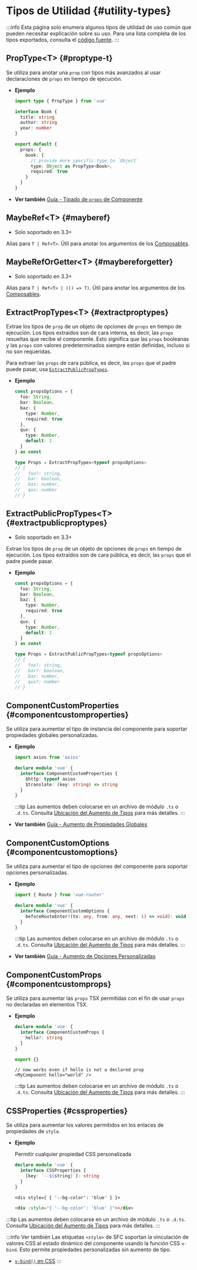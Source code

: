 # Tipos de Utilidad {#utility-types}

:::info
Esta página solo enumera algunos tipos de utilidad de uso común que pueden necesitar explicación sobre su uso. Para una lista completa de los tipos exportados, consulta el [código fuente](https://github.com/vuejs/core/blob/main/packages/runtime-core/src/index.ts#L131).
:::

## PropType\<T> {#proptype-t}

Se utiliza para anotar una `prop` con tipos más avanzados al usar declaraciones de `props` en tiempo de ejecución.

- **Ejemplo**

  ```ts
  import type { PropType } from 'vue'

  interface Book {
    title: string
    author: string
    year: number
  }

  export default {
    props: {
      book: {
        // provide more specific type to `Object`
        type: Object as PropType<Book>,
        required: true
      }
    }
  }
  ```

- **Ver también** [Guía - Tipado de `props` de Componente](/guide/typescript/options-api#typing-component-props)

## MaybeRef\<T> {#mayberef}

- Solo soportado en 3.3+

Alias para `T | Ref<T>`. Útil para anotar los argumentos de los [Composables](/guide/reusability/composables.html).

## MaybeRefOrGetter\<T> {#maybereforgetter}

- Solo soportado en 3.3+

Alias para `T | Ref<T> | (() => T)`. Útil para anotar los argumentos de los [Composables](/guide/reusability/composables.html).

## ExtractPropTypes\<T> {#extractproptypes}

Extrae los tipos de `prop` de un objeto de opciones de `props` en tiempo de ejecución. Los tipos extraídos son de cara interna, es decir, las `props` resueltas que recibe el componente. Esto significa que las `props` booleanas y las `props` con valores predeterminados siempre están definidas, incluso si no son requeridas.

Para extraer las `props` de cara pública, es decir, las `props` que el padre puede pasar, usa [`ExtractPublicPropTypes`](#extractpublicproptypes).

- **Ejemplo**

  ```ts
  const propsOptions = {
    foo: String,
    bar: Boolean,
    baz: {
      type: Number,
      required: true
    },
    qux: {
      type: Number,
      default: 1
    }
  } as const

  type Props = ExtractPropTypes<typeof propsOptions>
  // {
  //   foo?: string,
  //   bar: boolean,
  //   baz: number,
  //   qux: number
  // }
  ```

## ExtractPublicPropTypes\<T> {#extractpublicproptypes}

- Solo soportado en 3.3+

Extrae los tipos de `prop` de un objeto de opciones de `props` en tiempo de ejecución. Los tipos extraídos son de cara pública, es decir, las `props` que el padre puede pasar.

- **Ejemplo**

  ```ts
  const propsOptions = {
    foo: String,
    bar: Boolean,
    baz: {
      type: Number,
      required: true
    },
    qux: {
      type: Number,
      default: 1
    }
  } as const

  type Props = ExtractPublicPropTypes<typeof propsOptions>
  // {
  //   foo?: string,
  //   bar?: boolean,
  //   baz: number,
  //   qux?: number
  // }
  ```

## ComponentCustomProperties {#componentcustomproperties}

Se utiliza para aumentar el tipo de instancia del componente para soportar propiedades globales personalizadas.

- **Ejemplo**

  ```ts
  import axios from 'axios'

  declare module 'vue' {
    interface ComponentCustomProperties {
      $http: typeof axios
      $translate: (key: string) => string
    }
  }
  ```

  :::tip
  Las aumentos deben colocarse en un archivo de módulo `.ts` o `.d.ts`. Consulta [Ubicación del Aumento de Tipos](/guide/typescript/options-api#augmenting-global-properties) para más detalles.
  :::

- **Ver también** [Guía - Aumento de Propiedades Globales](/guide/typescript/options-api#augmenting-global-properties)

## ComponentCustomOptions {#componentcustomoptions}

Se utiliza para aumentar el tipo de opciones del componente para soportar opciones personalizadas.

- **Ejemplo**

  ```ts
  import { Route } from 'vue-router'

  declare module 'vue' {
    interface ComponentCustomOptions {
      beforeRouteEnter?(to: any, from: any, next: () => void): void
    }
  }
  ```

  :::tip
  Las aumentos deben colocarse en un archivo de módulo `.ts` o `.d.ts`. Consulta [Ubicación del Aumento de Tipos](/guide/typescript/options-api#augmenting-global-properties) para más detalles.
  :::

- **Ver también** [Guía - Aumento de Opciones Personalizadas](/guide/typescript/options-api#augmenting-custom-options)

## ComponentCustomProps {#componentcustomprops}

Se utiliza para aumentar las `props` TSX permitidas con el fin de usar `props` no declaradas en elementos TSX.

- **Ejemplo**

  ```ts
  declare module 'vue' {
    interface ComponentCustomProps {
      hello?: string
    }
  }

  export {}
  ```

  ```tsx
  // now works even if hello is not a declared prop
  <MyComponent hello="world" />
  ```

  :::tip
  Las aumentos deben colocarse en un archivo de módulo `.ts` o `.d.ts`. Consulta [Ubicación del Aumento de Tipos](/guide/typescript/options-api#augmenting-global-properties) para más detalles.
  :::

## CSSProperties {#cssproperties}

Se utiliza para aumentar los valores permitidos en los enlaces de propiedades de `style`.

- **Ejemplo**

  Permitir cualquier propiedad CSS personalizada

  ```ts
  declare module 'vue' {
    interface CSSProperties {
      [key: `--${string}`]: string
    }
  }
  ```

  ```tsx
  <div style={ { '--bg-color': 'blue' } }>
  ```

  ```html
  <div :style="{ '--bg-color': 'blue' }"></div>
  ```

:::tip
Las aumentos deben colocarse en un archivo de módulo `.ts` o `.d.ts`. Consulta [Ubicación del Aumento de Tipos](/guide/typescript/options-api#augmenting-global-properties) para más detalles.
:::

:::info Ver también
Las etiquetas `<style>` de SFC soportan la vinculación de valores CSS al estado dinámico del componente usando la función CSS `v-bind`. Esto permite propiedades personalizadas sin aumento de tipo.

- [`v-bind()` en CSS](/api/sfc-css-features#v-bind-in-css)
  :::